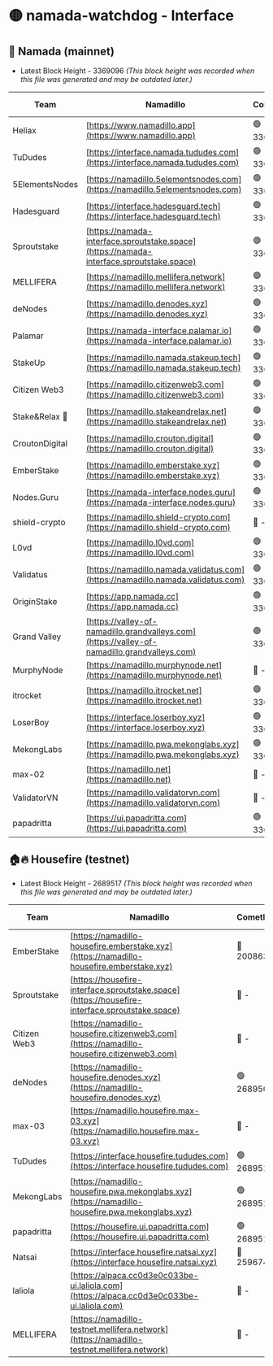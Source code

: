 # 🟡 namada-watchdog - Interface

## 🚀 Namada (mainnet)
- Latest Block Height - 3369096 *(This block height was recorded when this file was generated and may be outdated later.)*

| Team | Namadillo | CometBFT | Indexer | MASP Indexer |
|-|-|-|-|-|
| Heliax | [https://www.namadillo.app](https://www.namadillo.app) | 🟢 3369069 | 🟢 3369069 | 🟢 3369070 |
| TuDudes | [https://interface.namada.tududes.com](https://interface.namada.tududes.com) | 🟢 3369070 | 🟢 3369070 | 🟢 3369069 |
| 5ElementsNodes | [https://namadillo.5elementsnodes.com](https://namadillo.5elementsnodes.com) | 🟢 3369070 | 🟢 3369070 | 🟢 3369070 |
| Hadesguard | [https://interface.hadesguard.tech](https://interface.hadesguard.tech) | 🟢 3369071 | 🟢 3369071 | 🟢 3369070 |
| Sproutstake | [https://namada-interface.sproutstake.space](https://namada-interface.sproutstake.space) | 🟢 3369072 | 🟢 3369072 | 🟢 3369072 |
| MELLIFERA | [https://namadillo.mellifera.network](https://namadillo.mellifera.network) | 🟢 3369073 | 🟢 3369073 | 🟢 3369073 |
| deNodes | [https://namadillo.denodes.xyz](https://namadillo.denodes.xyz) | 🟢 3369074 | 🟢 3369073 | 🟢 3369074 |
| Palamar | [https://namada-interface.palamar.io](https://namada-interface.palamar.io) | 🟢 3369074 | 🟢 3369074 | 🟢 3369074 |
| StakeUp | [https://namadillo.namada.stakeup.tech](https://namadillo.namada.stakeup.tech) | 🟢 3369075 | 🟢 3369075 | 🟢 3369075 |
| Citizen Web3 | [https://namadillo.citizenweb3.com](https://namadillo.citizenweb3.com) | 🟢 3369076 | 🟢 3369076 | 🟢 3369076 |
| Stake&Relax 🦥 | [https://namadillo.stakeandrelax.net](https://namadillo.stakeandrelax.net) | 🟢 3369077 | 🟢 3369076 | 🟢 3369076 |
| CroutonDigital | [https://namadillo.crouton.digital](https://namadillo.crouton.digital) | 🟢 3369077 | 🟢 3369077 | 🟢 3369077 |
| EmberStake | [https://namadillo.emberstake.xyz](https://namadillo.emberstake.xyz) | 🟢 3369078 | 🟢 3369078 | 🟢 3369078 |
| Nodes.Guru | [https://namada-interface.nodes.guru](https://namada-interface.nodes.guru) | 🟢 3369079 | 🟢 3369079 | 🟢 3369079 |
| shield-crypto | [https://namadillo.shield-crypto.com](https://namadillo.shield-crypto.com) | 🔴 - | 🔴 - | 🔴 - |
| L0vd | [https://namadillo.l0vd.com](https://namadillo.l0vd.com) | 🟢 3369085 | 🟢 3369084 | 🟢 3369085 |
| Validatus | [https://namadillo.namada.validatus.com](https://namadillo.namada.validatus.com) | 🟢 3369085 | 🟢 3369085 | 🟢 3369085 |
| OriginStake | [https://app.namada.cc](https://app.namada.cc) | 🟢 3369086 | 🟢 3369086 | 🟢 3369086 |
| Grand Valley | [https://valley-of-namadillo.grandvalleys.com](https://valley-of-namadillo.grandvalleys.com) | 🟢 3369087 | 🟢 3369087 | 🟢 3369088 |
| MurphyNode | [https://namadillo.murphynode.net](https://namadillo.murphynode.net) | 🔴 - | 🔴 - | 🔴 - |
| itrocket | [https://namadillo.itrocket.net](https://namadillo.itrocket.net) | 🟢 3369090 | 🟢 3369090 | 🟢 3369090 |
| LoserBoy | [https://interface.loserboy.xyz](https://interface.loserboy.xyz) | 🟢 3369091 | 🟢 3369091 | 🟢 3369091 |
| MekongLabs | [https://namadillo.pwa.mekonglabs.xyz](https://namadillo.pwa.mekonglabs.xyz) | 🟢 3369092 | 🟢 3369091 | 🟢 3369092 |
| max-02 | [https://namadillo.net](https://namadillo.net) | 🔴 - | 🔴 - | 🔴 - |
| ValidatorVN | [https://namadillo.validatorvn.com](https://namadillo.validatorvn.com) | 🔴 - | 🔴 - | 🔴 - |
| papadritta | [https://ui.papadritta.com](https://ui.papadritta.com) | 🟢 3369096 | 🟢 3369096 | 🔴 - |

## 🏠🔥 Housefire (testnet)
- Latest Block Height - 2689517 *(This block height was recorded when this file was generated and may be outdated later.)*

| Team | Namadillo | CometBFT | Indexer | MASP Indexer |
|-|-|-|-|-|
| EmberStake | [https://namadillo-housefire.emberstake.xyz](https://namadillo-housefire.emberstake.xyz) | 🔴 2008636 | 🔴 - | 🔴 - |
| Sproutstake | [https://housefire-interface.sproutstake.space](https://housefire-interface.sproutstake.space) | 🔴 - | 🔴 - | 🔴 - |
| Citizen Web3 | [https://namadillo-housefire.citizenweb3.com](https://namadillo-housefire.citizenweb3.com) | 🔴 - | 🔴 - | 🔴 - |
| deNodes | [https://namadillo-housefire.denodes.xyz](https://namadillo-housefire.denodes.xyz) | 🟢 2689508 | 🟢 2689507 | 🟢 2689507 |
| max-03 | [https://namadillo.housefire.max-03.xyz](https://namadillo.housefire.max-03.xyz) | 🔴 - | 🔴 - | 🔴 - |
| TuDudes | [https://interface.housefire.tududes.com](https://interface.housefire.tududes.com) | 🟢 2689516 | 🟢 2689516 | 🟢 2689516 |
| MekongLabs | [https://namadillo-housefire.pwa.mekonglabs.xyz](https://namadillo-housefire.pwa.mekonglabs.xyz) | 🟢 2689517 | 🟢 2689517 | 🟢 2689517 |
| papadritta | [https://housefire.ui.papadritta.com](https://housefire.ui.papadritta.com) | 🟢 2689517 | 🟢 2689517 | 🟢 2689517 |
| Natsai | [https://interface.housefire.natsai.xyz](https://interface.housefire.natsai.xyz) | 🔴 2596741 | 🔴 2596741 | 🔴 2596741 |
| laliola | [https://alpaca.cc0d3e0c033be-ui.laliola.com](https://alpaca.cc0d3e0c033be-ui.laliola.com) | 🔴 - | 🔴 - | 🔴 - |
| MELLIFERA | [https://namadillo-testnet.mellifera.network](https://namadillo-testnet.mellifera.network) | 🔴 - | 🟢 2689520 | 🔴 2607259 |


